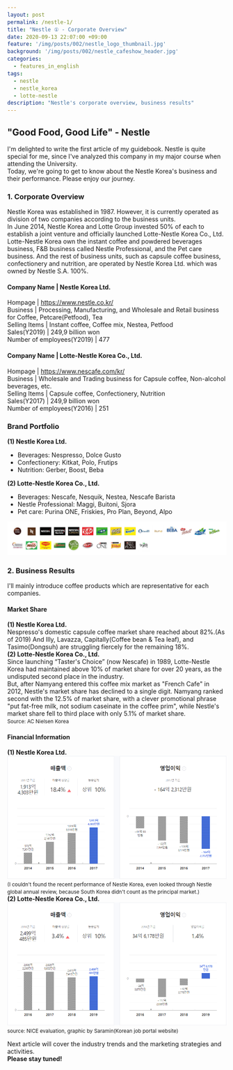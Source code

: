 ```yaml
---
layout: post
permalink: /nestle-1/
title: "Nestle ① - Corporate Overview"
date: 2020-09-13 22:07:00 +09:00
feature: '/img/posts/002/nestle_logo_thumbnail.jpg'
background: '/img/posts/002/nestle_cafeshow_header.jpg'
categories:
  - features_in_english
tags:
  - nestle
  - nestle_korea
  - lotte-nestle
description: "Nestle's corporate overview, business results"
---
```


## "Good Food, Good Life" - Nestle

I'm delighted to write the first article of my guidebook. Nestle is quite special for me, since I've analyzed this company in my major course when attending the University.<br>
Today, we're going to get to know about the Nestle Korea's business and their performance. Please enjoy our journey.

### 1. Corporate Overview

Nestle Korea was established in 1987. However, it is currently operated as division of two companies according to the business units.<br>
In June 2014, Nestle Korea and Lotte Group invested 50% of each to establish a joint venture and officially launched Lotte-Nestle Korea Co., Ltd. Lotte-Nestle Korea own the instant coffee and powdered beverages business, F&B business called Nestle Professional, and the Pet care business. And the rest of business units, such as capsule coffee business, confectionery and nutrition, are operated by Nestle Korea Ltd. which was owned by Nestle S.A. 100%.

#### Company Name | Nestle Korea Ltd.
Hompage | https://www.nestle.co.kr/<br>
Business | Processing, Manufacturing, and Wholesale and Retail business for Coffee, Petcare(Petfood), Tea<br>
Selling Items | Instant coffee, Coffee mix, Nestea, Petfood<br>
Sales(Y2019) | 249,9 billion won<br>
Number of employees(Y2019) | 477<br>

#### Company Name | Lotte-Nestle Korea Co., Ltd.
Hompage | https://www.nescafe.com/kr/<br>
Business | Wholesale and Trading business for Capsule coffee, Non-alcohol beverages, etc.<br>
Selling Items | Capsule coffee, Confectionery, Nutrition<br>
Sales(Y2017) | 249,9 billion won<br>
Number of employees(Y2016) | 251<br>

### Brand Portfolio

<b>(1) Nestle Korea Ltd.</b><br>
  <ul>
    <li>Beverages: Nespresso, Dolce Gusto</li>
    <li>Confectionery: Kitkat, Polo, Frutips</li>
    <li>Nutrition: Gerber, Boost, Beba</li>
  </ul>

<b>(2) Lotte-Nestle Korea Co., Ltd.</b>
  <ul>
    <li>Beverages: Nescafe, Nesquik, Nestea, Nescafe Barista</li>
    <li>Nestle Professional: Maggi, Buitoni, Sjora</li>
    <li>Pet care: Purina ONE, Friskies, Pro Plan, Beyond, Alpo</li>
  </ul>

![Nestle_brand_portfolio](/img/posts/002/brand_portfolio.png)

### 2. Business Results
I'll mainly introduce coffee products which are representative for each companies.

#### Market Share

<b>(1) Nestle Korea Ltd.</b><br>
Nespresso's domestic capsule coffee market share reached about 82%.(As of 2019) And Illy, Lavazza, Capitally(Coffee bean & Tea leaf), and Tasimo(Dongsuh) are struggling fiercely for the remaining 18%.<br>
<b>(2) Lotte-Nestle Korea Co., Ltd.</b><br>
Since launching “Taster's Choice” (now Nescafe) in 1989, Lotte-Nestle Korea had maintained above 10% of market share for over 20 years, as the undisputed second place in the industry.<br>
But, after Namyang entered this coffee mix market as "French Cafe" in 2012, Nestle's market share has declined to a single digit. Namyang ranked second with the 12.5% of market share, with a clever promotional phrase "put fat-free milk, not sodium caseinate in the coffee prim", while Nestle's market share fell to third place with only 5.1% of market share.<br>
<small>Source: AC Nielsen Korea</small>

#### Financial Information

<b>(1) Nestle Korea Ltd.</b><br>
![Nespresso_finance](/img/posts/002/nespresso_finance.png)
<small>(I couldn't found the recent performance of Nestle Korea, even looked through Nestle global annual review, because South Korea didn't count as the principal market.)</small>
<br>
<b>(2) Lotte-Nestle Korea Co., Ltd.</b>
![Lottenestle_finance](/img/posts/002/lottenestle_finance.png)
<small>source: NICE evaluation, graphic by Saramin(Korean job portal website)</small>

Next article will cover the industry trends and the marketing strategies and activities.<br>
<strong>Please stay tuned!</strong>

